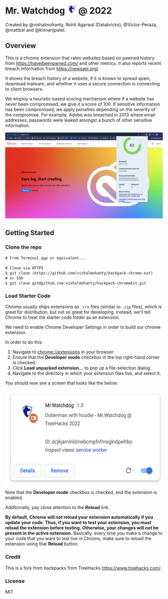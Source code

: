 # Mr. Watchdog <a href="Watchdog"><img src="assets/watchdog.png" height=30></a> @ 2022

Created by @vishalmohanty, Rohit Agarwal (Databricks), @Victor-Peraza, @mattbal and @kinnarijpatel.

## Overview

This is a chrome extension that rates websites based on pawned history from https://haveibeenpwned.com/ and other metrics. It also reports recent breach information from https://newsapi.org/.

It shows the breach history of a website, if it is known to spread spam, download malware, and whether it uses a secure connection in connecting to client browsers.

We employ a heuristic based scoring mechanism where if a website has never been compromised, we give it a score of 100. If sensitive information has been compromised, we apply penalties depending on the severity of the compromise. For example, Adobe was breached in 2013 where email addresses, passwords were leaked amongst a bunch of other sensitive information.

<a href="Adobe"><img src="assets/adobe.png"></a>

## Getting Started

### Clone the repo
```
# From Terminal.app or equivalent...

# Clone via HTTPS
$ git clone (https://github.com/vishalmohanty/hackpack-chrome-ext)
# or SSH
$ git clone git@github.com:vishalmohanty/hackpack-chromeExt.git
```

### Load Starter Code
Chrome usually ships extensions as `.crx` files (similar to `.zip` files), which is great for distribution, but not so great for developing. Instead, we'll tell Chrome to treat the starter code folder as an extension.

We need to enable Chrome Developer Settings in order to build our chrome extension.

In order to do this:

1. Navigate to [chrome://extensions](chrome://extensions) in your browser.
2. Ensure that the **Developer mode** checkbox in the top right-hand corner is checked.
3. Click **Load unpacked extension...** to pop up a file-selection dialog.
4. Navigate to the directory in which your extension files live, and select it.

You should now see a screen that looks like the below:

<a href="Loading Starter Code"><img src="assets/extension.png" height=300></a>


Note that the **Developer mode** checkbox is checked, and the extension is enabled.

Additionally, pay close attention to the **Reload** link.

**By default, Chrome will _not_ reload your extension automatically if you update your code. Thus, if you want to test your extension, you _must_ reload the extension before testing. Otherwise, your changes will _not_ be present in the active extension.** Basically, every time you make a change to your code that you want to test live in Chrome, make sure to reload the extension using that **Reload** button.

### Credit

This is a fork from hackpacks from TreeHacks https://www.treehacks.com/.

### License
MIT
